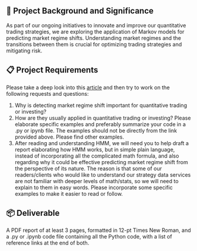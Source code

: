 ## 🎯 Project Background and Significance
As part of our ongoing initiatives to innovate and improve our quantitative trading strategies, we are exploring the application of Markov models for predicting market regime shifts. Understanding market regimes and the transitions between them is crucial for optimizing trading strategies and mitigating risk.

## 📋 Project Requirements
Please take a deep look into this [article](https://www.quantstart.com/articles/hidden-markov-models-an-introduction/) and then try to work on the following requests and questions:
1. Why is detecting market regime shift important for quantitative trading or investing?
2. How are they usually applied in quantitative trading or investing? Please elaborate specific examples and preferably summarize your code in a .py or ipynb file. The examples should not be directly from the link provided above. Please find other examples.
3. After reading and understanding HMM, we will need you to help draft a report elaborating how HMM works, but in simple plain language, instead of incorporating all the complicated math formula, and also regarding why it could be effective predicting market regime shift from the perspective of its nature. The reason is that some of our readers/clients who would like to understand our strategy data services are not familiar with deeper levels of math/stats, so we will need to explain to them in easy words. Please incorporate some specific examples to make it easier to read or follow.

## 📦 Deliverable
A PDF report of at least 3 pages, formatted in 12-pt Times New Roman, and a .py or .ipynb code file containing all the Python code, with a list of reference links at the end of both.